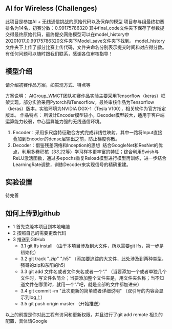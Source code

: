 ## AI for Wireless (Challenges)

此项目是参加AI + 无线通信挑战的原始代码以及保存的模型
项目参与组最终初赛排名为14名，初赛分数：0.99175786320
其中final_code文件夹下保存了参数提交得最终原始代码，最终提交网络模型可以在model_history中20201017_0.99175786320文件夹下Model_save文件夹下找到。
model_history文件夹下上传了部分比赛上传代码，文件夹命名分别表示提交时间和对应得分数。
有任何问题可以随时跟我们联系，感谢各位审核指导！
## 模型介绍

请介绍初赛作品方案，如实现方式、特点等

方案说明：
AIGroup_WMCT团队初赛作品实验主要采用Tensorflow（keras）框架实现，部分实验采用Pytorch和Tensorflow。最终审核作品为Tensorflow（keras）版本。实验环境为NVIDIA DGX-1（Tesla V100），相关软件为官方指定版本。
作品特点：
所设计Encoder模型较小，Decoder模型较大，适用于客户端运算能力较弱，中心运算能力强的无线通信环境。
1. Encoder：采用多尺度特征融合方式完成非线性映射，其中一路将Input直接叠加到Encoder的dense层输出之前，防止梯度弥散。
2. Decoder：借鉴残差网络和Inception的思想  结合GoogleNet和ResNet的优点，利用多卷积核（3*3,2*2等）学习样本更丰富的特征；综合利用Swish与ReLU激活函数，通过多epochs重复Reload模型进行模型再训练，进一步结合LearningRate调整，训练Decoder来实现信号的精确重建。
 
## 实验设置

待完善


## 如何上传到github

- 1 首先克隆本项目到本地电脑
- 2 按照自己的需要更改代码
- 3 推送到GitHub
  - 3.1 git lfs install （由于本项目涉及到大文件，所以需要git lfs，第一步是初始化）
  - 3.2 git track "*.zip" "*.h5" （添加要追踪的大文件，此处涉及到两种类型，强哥的zip和东阳的h5）
  - 3.3 git add 文件名或者文件夹名或者一个“.” （当要添加一个或者单独几个文件时，写文件名简介；当要添加整个文件夹是，用文件夹名称；当不知道文件在哪里时，就用一个“.”吧，就是全部的文件都加进来）
  - 3.4 git commit -m "此次更新的简单或者详细说明" （双引号的内容会显示到log上）
  - 3.5 git push origin master （开始推送）

以上的前提是你对此工程有访问和更新权限，并且进行了git add remote 相关的配置，具体请Google
